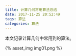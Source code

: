 ```yaml
---
title: 计算几何常用算法总结
date: 2017-11-25 20:52:49
tags: 算法
categories: 算法
---
```


本文记录计算几何中常用到的算法。
<!-- more -->
{% asset_img img01.png %}
